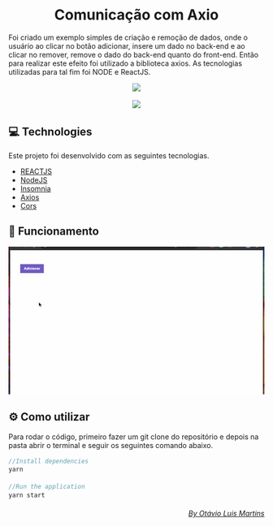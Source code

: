 
<h1 align="center">
Comunicação com Axio
</h1>

Foi criado um exemplo simples de criação e remoção de dados, onde o usuário ao clicar no botão adicionar, insere um dado no back-end e ao clicar no remover, remove o dado do back-end quanto do front-end. 
Então para realizar este efeito foi utilizado a biblioteca axios.
As tecnologias utilizadas para tal fim foi NODE e ReactJS.

<p align="center">
  <img src="https://cdn2.iconfinder.com/data/icons/nodejs-1/512/nodejs-512.png" />
</p>

<p align="center">
  <img src="https://qrioustech.com/website-assets/images/reactjs.png" />
</p>

## :computer: Technologies 
Este projeto foi desenvolvido com as seguintes tecnologias.

* [REACTJS](https://pt-br.reactjs.org/)
* [NodeJS](https://nodejs.org/en/)
* [Insomnia](https://insomnia.rest/download/)
* [Axios](https://github.com/axios/axios)
* [Cors](https://github.com/expressjs/cors)

## :paperclip: Funcionamento
![Running](https://github.com/otavioluism/axios-communication/blob/master/Untitled.gif)

## :gear: Como utilizar
Para rodar o código, primeiro fazer um git clone do repositório e depois na pasta abrir o terminal e seguir os seguintes comando abaixo.

``` JavaScript
//Install dependencies
yarn

//Run the application
yarn start
```

<div align= "right">
  <h6>
    <a href="https://www.linkedin.com/in/ot%C3%A1vio-luis-martins-110a64157//"> By Otávio Luis Martins </a>
  </h6>
</div>

